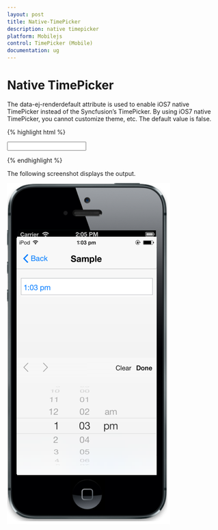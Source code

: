 ```yaml
---
layout: post
title: Native-TimePicker
description: native timepicker
platform: Mobilejs
control: TimePicker (Mobile)
documentation: ug
---
```


# Native TimePicker

The data-ej-renderdefault attribute is used to enable iOS7 native TimePicker instead of the Syncfusion’s TimePicker. By using iOS7 native TimePicker, you cannot customize theme, etc. The default value is false.

{% highlight html %}

<input id="timepicker" data-role="ejmtimepicker" data-ej-rendermode="ios7" data-ej-ios7-renderdefault=true data-ej-hourformat="twelve" />

{% endhighlight %}

The following screenshot displays the output.

![](Native-TimePicker_images/Native-TimePicker_img1.png)